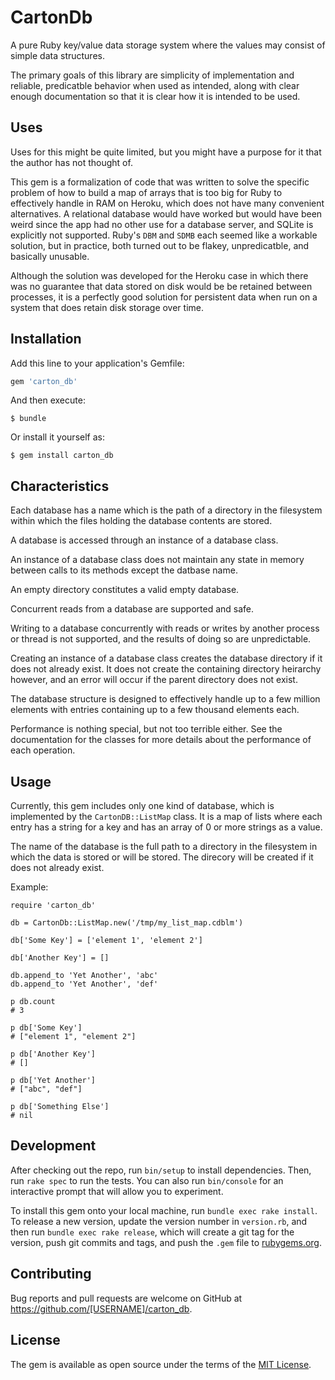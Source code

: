 # CartonDb

A pure Ruby key/value data storage system where the values may
consist of simple data structures.

The primary goals of this library are simplicity of implementation
and reliable, predicatble behavior when used as intended, along
with clear enough documentation so that it is clear how it is
intended to be used.

## Uses

Uses for this might be quite limited, but you might have a
purpose for it that the author has not thought of.

This gem is a formalization of code that was written to solve the
specific problem of how to build a map of arrays that is too big
for Ruby to effectively handle in RAM on Heroku, which does not
have many convenient alternatives.  A relational database would
have worked but would have been weird since the app had no other
use for a database server, and SQLite is explicitly not supported.
Ruby's `DBM` and `SDMB` each seemed like a workable solution, but
in practice, both turned out to be flakey, unpredicatble, and
basically unusable.

Although the solution was developed for the Heroku case in which
there was no guarantee that data stored on disk would be
be retained between processes, it is a perfectly good solution
for persistent data when run on a system that does retain disk
storage over time.

## Installation

Add this line to your application's Gemfile:

```ruby
gem 'carton_db'
```

And then execute:

    $ bundle

Or install it yourself as:

    $ gem install carton_db

## Characteristics

Each database has a name which is the path of a directory in the
filesystem within which the files holding the database contents
are stored.

A database is accessed through an instance of a database class.

An instance of a database class does not maintain any state in
memory between calls to its methods except the datbase name.

An empty directory constitutes a valid empty database.

Concurrent reads from a database are supported and safe.

Writing to a database concurrently with reads or writes by
another process or thread is not supported, and the results of
doing so are unpredictable.

Creating an instance of a database class creates the database
directory if it does not already exist. It does not create the
containing directory heirarchy however, and an error will occur
if the parent directory does not exist.

The database structure is designed to effectively handle up to
a few million elements with entries containing up to a few
thousand elements each.

Performance is nothing special, but not too terrible either.
See the documentation for the classes for more details about the
performance of each operation.

## Usage

Currently, this gem includes only one kind of database, which is
implemented by the `CartonDB::ListMap` class. It is a map of lists
where each entry has a string for a key and has an array of 0 or
more strings as a value.

The name of the database is the full path to a directory in the
filesystem in which the data is stored or will be stored. The
direcory will be created if it does not already exist.

Example:

    require 'carton_db'

    db = CartonDb::ListMap.new('/tmp/my_list_map.cdblm')

    db['Some Key'] = ['element 1', 'element 2']

    db['Another Key'] = []

    db.append_to 'Yet Another', 'abc'
    db.append_to 'Yet Another', 'def'

    p db.count
    # 3

    p db['Some Key']
    # ["element 1", "element 2"]

    p db['Another Key']
    # []

    p db['Yet Another']
    # ["abc", "def"]

    p db['Something Else']
    # nil

## Development

After checking out the repo, run `bin/setup` to install dependencies.
Then, run `rake spec` to run the tests. You can also run `bin/console`
for an interactive prompt that will allow you to experiment.

To install this gem onto your local machine, run `bundle exec rake
install`. To release a new version, update the version number in
`version.rb`, and then run `bundle exec rake release`, which will
create a git tag for the version, push git commits and tags, and push
the `.gem` file to [rubygems.org](https://rubygems.org).

## Contributing

Bug reports and pull requests are welcome on GitHub at
https://github.com/[USERNAME]/carton_db.


## License

The gem is available as open source under the terms of the
[MIT License](http://opensource.org/licenses/MIT).
